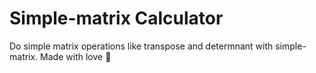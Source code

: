 # Simple-matrix Calculator

Do simple matrix operations like transpose and determnant with simple-matrix.
Made with love 🥰
